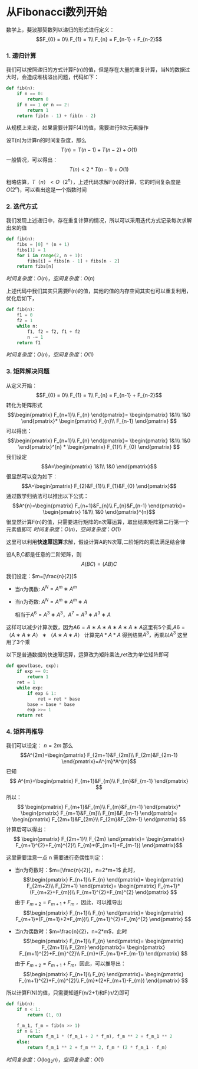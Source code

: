 # 从Fibonacci数列开始
数学上，斐波那契数列以递归的形式进行定义：
$$F_{0} = 0\\
F_{1} = 1\\
F_{n} = F_{n-1} + F_{n-2}$$

### 1. 递归计算
我们可以按照递归的方式计算F(n)的值，但是存在大量的重复计算，当N的数据过大时，会造成堆栈溢出问题，代码如下：

```python
def fib(n):
    if n == 0:
        return 0
    if n == 1 or n == 2:
        return 1
    return fib(n - 1) + fib(n - 2)
```
从规模上来说，如果需要计算F(4)的值，需要进行9次元素操作

设T(n)为计算n的时间复杂度，那么
$$T(n) = T(n-1) + T(n-2)+O(1)$$
一般情况，可以得出：$$T(n)< 2* T(n-1) + O(1)$$

粗略估算，$T（n） <  O（2^n）$，上述代码求解F(n)的计算，它的时间复杂度是$O(2^n)$，可以看出这是一个指数时间

### 2. 迭代方式
我们发现上述递归中，存在重复计算的情况，所以可以采用迭代方式记录每次求解出来的值

```python
def fib(n):
    fibs = [0] * (n + 1)
    fibs[1] = 1
    for i in range(2, n + 1):
        fibs[i] = fibs[n - 1] + fibs[n - 2]
    return fibs[n]
```
$时间复杂度：O(n)，
空间复杂度：O(n)$

上述代码中我们其实只需要F(n)的值，其他的值的内存空间其实也可以重复利用，优化后如下，

```python
def fib(n):
    f1 = 0
    f2 = 1
    while n:
        f1, f2 = f2, f1 + f2
        n -= 1
    return f1
```
$时间复杂度：O(n)，
空间复杂度：O(1)$

### 3. 矩阵解决问题
从定义开始：
$$F_{0} = 0\\
F_{1} = 1\\
F_{n} = F_{n-1} + F_{n-2}$$
转化为矩阵形式
$$\begin{pmatrix}
 F_{n+1}\\ 
 F_{n} 
\end{pmatrix}=
\begin{pmatrix}
 1&1\\ 
 1&0 
\end{pmatrix}*
\begin{pmatrix}
 F_{n}\\ 
 F_{n-1} 
\end{pmatrix}
$$
可以得出：
$$\begin{pmatrix}
 F_{n+1}\\ 
 F_{n} 
\end{pmatrix}=
\begin{pmatrix}
 1&1\\ 
 1&0 
\end{pmatrix}^{n} *
\begin{pmatrix}
 F_{1}\\ 
 F_{0} 
\end{pmatrix}
$$
我们设定
$$A=\begin{pmatrix}
 1&1\\ 
 1&0 
\end{pmatrix}$$
很显然可以变为如下：
$$A=\begin{pmatrix}
 F_{2}&F_{1}\\ 
 F_{1}&F_{0} 
\end{pmatrix}$$
通过数学归纳法可以推出以下公式：
$$A^{n}=\begin{pmatrix}
 F_{n+1}&F_{n}\\ 
 F_{n}&F_{n-1} 
\end{pmatrix}=
\begin{pmatrix}
 1&1\\ 
 1&0 
\end{pmatrix}^{n}$$
很显然计算F(n)的值，只需要进行矩阵的n次幂运算，取出结果矩阵第二行第一个元素值即可
$时间复杂度：O(n)，
空间复杂度：O(1)$

这里可以利用**快速幂运算**求解，假设计算A的N次幂,二阶矩阵的乘法满足结合律

设A,B,C都是任意的二阶矩阵，则
$$A(BC)=(AB)C$$

我们设定：$m=[\frac{n}{2}]$

* 当n为偶数: $A^{N}=A^{m}∗A^{m}$
* 当n为奇数: $A^{N}=A^{m}∗A^{m}∗A$

    相当于$A^{6}=A^3∗A^3，A^7=A^3∗A^3∗A$

这样可以减少计算次数，因为$A6=A∗A∗A∗A∗A∗A$这里有5个乘,$A6=（A∗A∗A）∗（A∗A∗A）$ 计算完$A*A*A$ 得到结果$A^3$，再乘以$A^3$ 这里用了3个乘

以下是普通数据的快速幂运算，运算改为矩阵乘法,ret改为单位矩阵即可

```python
def qpow(base, exp):
    if exp == 0:
        return 1
    ret = 1
    while exp:
        if exp & 1:
            ret = ret * base
        base = base * base
        exp >>= 1
    return ret
```
### 4. 矩阵再推导
我们可以设定：  $n=2m$
那么
$$A^{2m}=\begin{pmatrix}
 F_{2m+1}&F_{2m}\\ 
 F_{2m}&F_{2m-1} 
\end{pmatrix}=A^{m}*A^{m}$$
已知
$$
A^{m}=\begin{pmatrix}
 F_{m+1}&F_{m}\\ 
 F_{m}&F_{m-1} 
\end{pmatrix}
$$
所以：
$$
\begin{pmatrix}
 F_{m+1}&F_{m}\\ 
 F_{m}&F_{m-1} 
\end{pmatrix}* 
\begin{pmatrix}
 F_{m+1}&F_{m}\\ 
 F_{m}&F_{m-1} 
\end{pmatrix}=
\begin{pmatrix}
 F_{2m+1}&F_{2m}\\ 
 F_{2m}&F_{2m-1} 
\end{pmatrix}
$$
计算后可以得出：
$$
\begin{pmatrix}
 F_{2m+1}\\ 
 F_{2m} 
\end{pmatrix}=
\begin{pmatrix}
 F_{m+1}^{2}+F_{m}^{2}\\ 
 F_{m}*(F_{m+1}+F_{m-1}) 
\end{pmatrix}$$

这里需要注意一点 n 需要进行奇偶性判定：

* 当n为奇数时：$m=[\frac{n}{2}]，n=2*m+1$ 此时，
$$\begin{pmatrix}
 F_{n+1}\\ 
 F_{n} 
\end{pmatrix}=
\begin{pmatrix}
 F_{2m+2}\\ 
 F_{2m+1} 
\end{pmatrix}=
\begin{pmatrix}
 F_{m+1}*(F_{m+2}+F_{m})\\ 
F_{m+1}^{2}+F_{m}^{2}
\end{pmatrix}
$$
由于 $F_{m+2}=F_{m+1}+F_{m}$ ，因此，可以推导出
$$\begin{pmatrix}
 F_{n+1}\\ 
 F_{n} 
\end{pmatrix}=
\begin{pmatrix}
 F_{m+1}*(F_{m+1}+2*F_{m})\\ 
F_{m+1}^{2}+F_{m}^{2}
\end{pmatrix}
$$

* 当n为偶数时：$m=\frac{n}{2}，n=2*m$，此时
    $$\begin{pmatrix}
 F_{n+1}\\ 
 F_{n} 
\end{pmatrix}=
\begin{pmatrix}
 F_{2m+1}\\ 
 F_{2m} 
\end{pmatrix}=
\begin{pmatrix}
  F_{m+1}^{2}+F_{m}^{2}\\ 
 F_{m}*(F_{m+1}+F_{m-1}) 
\end{pmatrix}
$$
由于 $F_{m+2}=F_{m+1}+F_{m}$，因此，可以推导出：
$$\begin{pmatrix}
 F_{n+1}\\ 
 F_{n} 
\end{pmatrix}=
\begin{pmatrix}
 F_{m+1}^{2}+F_{m}^{2}\\ 
F_{m}*(2*F_{m+1}-F_{m})
\end{pmatrix}
$$

所以计算F(N)的值，只需要知道F(n/2+1)和F(n/2)即可

```python
def fib(n):
    if n < 1:
        return (1, 0)

    f_m_1, f_m = fib(n >> 1)
    if n & 1:
        return f_m_1 * (f_m_1 + 2 * f_m), f_m ** 2 + f_m_1 ** 2
    else:
        return f_m_1 ** 2 + f_m ** 2, f_m * (2 * f_m_1 - f_m)
```
$时间复杂度：O(\log_2 n)，
空间复杂度：O(1)$









